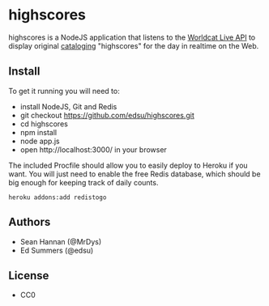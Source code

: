 highscores
==========

highscores is a NodeJS application that listens to the 
[Worldcat Live API](http://experimental.worldcat.org/xwwg/) 
to display original [cataloging](http://en.wikipedia.org/wiki/Cataloging) 
"highscores" for the day in realtime on the Web. 

Install
-------

To get it running you will need to:

* install NodeJS, Git and Redis
* git checkout https://github.com/edsu/highscores.git
* cd highscores
* npm install
* node app.js
* open http://localhost:3000/ in your browser

The included Procfile should allow you to easily deploy to Heroku if you want.
You will just need to enable the free Redis database, which should be big enough
for keeping track of daily counts.

    heroku addons:add redistogo

Authors
-------

* Sean Hannan (@MrDys)
* Ed Summers (@edsu)

License
-------

* CC0
